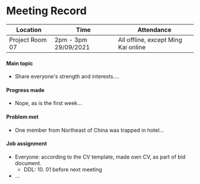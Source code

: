 # Meeting Record

| Location        | Time                  | Attendance                          |
| --------------- | --------------------- | ----------------------------------- |
| Project Room 07 | 2pm - 3pm  29/09/2021 | All offline, except Ming Kai online |

#### Main topic

- Share everyone's strength and interests....

#### Progress made

- Nope, as is the first week...

#### Problem met

- One member from Northeast of China was trapped in hotel...

#### Job assignment

- Everyone: according to the CV template, made own CV, as part of bid document. 
  - DDL: 10. 01 before next meeting
- ...

